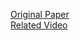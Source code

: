 [Original Paper](https://arxiv.org/abs/1409.1556)  
[Related Video](https://www.youtube.com/watch?v=ACmuBbuXn20)
